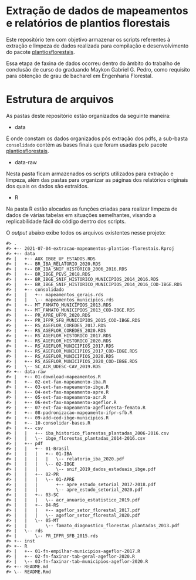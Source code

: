 
<!-- README.md is generated from README.Rmd. Please edit that file -->

# Extração de dados de mapeamentos e relatórios de plantios florestais

<!-- badges: start -->
<!-- badges: end -->

Este repositório tem com objetivo armazenar os scripts referentes à
extração e limpeza de dados realizada para compilação e desenvolvimento
do pacote
[plantiosflorestais](https://github.com/maykongpedro/plantiosflorestais).

Essa etapa de faxina de dados ocorreu dentro do âmbito do trabalho de
conclusão de curso do graduando Maykon Gabriel G. Pedro, como requisito
para obtenção de grau de bacharel em Engenharia Florestal.

# Estrutura de arquivos

As pastas deste repositório estão organizados da seguinte maneira:

-   data

É onde constam os dados organizados pós extração dos pdfs, a sub-basta
`consolidado` contém as bases finais que foram usadas pelo pacote
[plantiosflorestais](https://github.com/maykongpedro/plantiosflorestais).

-   data-raw

Nesta pasta ficam armazenados os scripts utilizados para extração e
limpeza, além das pastas para organizar as páginas dos relatórios
originais dos quais os dados são extraídos.

-   R

Na pasta R estão alocadas as funções criadas para realizar limpeza de
dados de várias tabelas em situações semelhantes, visando a
replicabilidade fácil do código dentro dos scripts.

O *output* abaixo exibe todos os arquivos existentes nesse projeto:

    #> .
    #> +-- 2021-07-04-extracao-mapeamentos-plantios-florestais.Rproj
    #> +-- data
    #> |   +-- AUX_IBGE_UF_ESTADOS.RDS
    #> |   +-- BR_IBA_RELATORIO_2020.RDS
    #> |   +-- BR_IBA_SNIF_HISTORICO_2006_2016.RDS
    #> |   +-- BR_IBGE_PEVS_2018.RDS
    #> |   +-- BR_IBGE_SNIF_HISTORICO_MUNICIPIOS_2014_2016.RDS
    #> |   +-- BR_IBGE_SNIF_HISTORICO_MUNICIPIOS_2014_2016_COD-IBGE.RDS
    #> |   +-- consolidado
    #> |   |   +-- mapeamentos_gerais.rds
    #> |   |   \-- mapeamentos_municipios.rds
    #> |   +-- MT_FAMATO_MUNICIPIOS_2013.RDS
    #> |   +-- MT_FAMATO_MUNICIPIOS_2013_COD-IBGE.RDS
    #> |   +-- PR_APRE_UFPR_2020.RDS
    #> |   +-- PR_IFPR_SFB_MUNICIPIOS_2015_COD-IBGE.RDS
    #> |   +-- RS_AGEFLOR_COREDES_2017.RDS
    #> |   +-- RS_AGEFLOR_COREDES_2020.RDS
    #> |   +-- RS_AGEFLOR_HISTORICO_2017.RDS
    #> |   +-- RS_AGEFLOR_HISTORICO_2020.RDS
    #> |   +-- RS_AGEFLOR_MUNICIPIOS_2017.RDS
    #> |   +-- RS_AGEFLOR_MUNICIPIOS_2017_COD-IBGE.RDS
    #> |   +-- RS_AGEFLOR_MUNICIPIOS_2020.RDS
    #> |   +-- RS_AGEFLOR_MUNICIPIOS_2020_COD-IBGE.RDS
    #> |   \-- SC_ACR_UDESC-CAV_2019.RDS
    #> +-- data-raw
    #> |   +-- 01-download-mapeamentos.R
    #> |   +-- 02-ext-fax-mapeamento-iba.R
    #> |   +-- 03-ext-fax-mapeamento-ibge.R
    #> |   +-- 04-ext-fax-mapeamento-apre.R
    #> |   +-- 05-ext-fax-mapeamento-acr.R
    #> |   +-- 06-ext-fax-mapeamento-ageflor.R
    #> |   +-- 07-ext-fax-mapeamento-agefloresta-femato.R
    #> |   +-- 08-padronizacao-mapeamento-ifpr-sfb.R
    #> |   +-- 09-add-cod-ibge-municipios.R
    #> |   +-- 10-consolidar-bases.R
    #> |   +-- csv
    #> |   |   +-- iba_historico_florestas_plantadas_2006-2016.csv
    #> |   |   \-- ibge_florestas_plantadas_2014-2016.csv
    #> |   +-- pdf
    #> |   |   +-- 01-Brasil
    #> |   |   |   +-- 01-IBA
    #> |   |   |   |   \-- relatorio_iba_2020.pdf
    #> |   |   |   \-- 02-IBGE
    #> |   |   |       \-- snif_2019_dados_estaduais_ibge.pdf
    #> |   |   +-- 02-PR
    #> |   |   |   \-- 01-APRE
    #> |   |   |       +-- apre_estudo_setorial_2017-2018.pdf
    #> |   |   |       \-- apre_estudo_setorial_2020.pdf
    #> |   |   +-- 03-SC
    #> |   |   |   \-- acr_anuario_estatistico_2019.pdf
    #> |   |   +-- 04-RS
    #> |   |   |   +-- ageflor_setor_florestal_2017.pdf
    #> |   |   |   \-- ageflor_setor_florestal_2020.pdf
    #> |   |   \-- 05-MT
    #> |   |       \-- famato_diagnostico_florestas_plantadas_2013.pdf
    #> |   \-- rds
    #> |       \-- PR_IFPR_SFB_2015.rds
    #> +-- inst
    #> +-- R
    #> |   +-- 01-fn-empilhar-municipios-ageflor-2017.R
    #> |   +-- 02-fn-faxinar-tab-geral-ageflor-2020.R
    #> |   \-- 03-fn-faxinar-tab-municipios-ageflor-2020.R
    #> +-- README.md
    #> \-- README.Rmd

